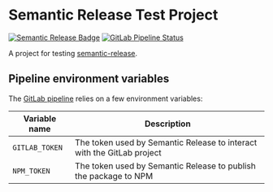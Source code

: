 # Semantic Release Test Project

[![Semantic Release
Badge](https://img.shields.io/badge/%20%20%F0%9F%93%A6%F0%9F%9A%80-semantic--release-e10079.svg)](https://github.com/semantic-release/semantic-release)
[![GitLab Pipeline
Status](https://gitlab.com/nfriend/semantic-release-test-project/badges/master/pipeline.svg)](https://gitlab.com/nfriend/semantic-release-test-project/-/pipelines/latest)

A project for testing
[semantic-release](https://github.com/semantic-release/semantic-release/).

## Pipeline environment variables

The [GitLab pipeline](.gitlab-ci.yml) relies on a few environment variables:

| Variable name  | Description                                                            |
| -------------- | ---------------------------------------------------------------------- |
| `GITLAB_TOKEN` | The token used by Semantic Release to interact with the GitLab project |
| `NPM_TOKEN`    | The token used by Semantic Release to publish the package to NPM       |
